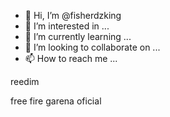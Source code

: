 - 👋 Hi, I’m @fisherdzking
- 👀 I’m interested in ...
- 🌱 I’m currently learning ...
- 💞️ I’m looking to collaborate on ...
- 📫 How to reach me ...

<!---free fire
fisherdzking/fisherdzking is a ✨ special ✨ repository because its `README.md` (this file) appears on your GitHub profile.
You can click the Preview link to take a look at your changes.
--->reedim<coad>
free fire garena oficial
